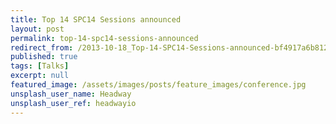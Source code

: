 ```yaml
---
title: Top 14 SPC14 Sessions announced
layout: post
permalink: top-14-spc14-sessions-announced
redirect_from: /2013-10-18_Top-14-SPC14-Sessions-announced-bf4917a6b812
published: true
tags: [Talks]
excerpt: null
featured_image: /assets/images/posts/feature_images/conference.jpg
unsplash_user_name: Headway
unsplash_user_ref: headwayio
---
```

